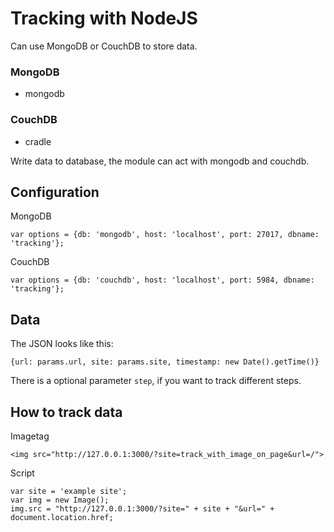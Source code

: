 Tracking with NodeJS
====================
Can use MongoDB or CouchDB to store data.

### MongoDB
 - mongodb

### CouchDB
 - cradle

Write data to database, the module can act with mongodb and couchdb.

## Configuration

MongoDB  

`var options = {db: 'mongodb', host: 'localhost', port: 27017, dbname: 'tracking'};`

CouchDB  

`var options = {db: 'couchdb', host: 'localhost', port: 5984, dbname: 'tracking'};`

## Data

The JSON looks like this:

`{url: params.url, site: params.site, timestamp: new Date().getTime()}`

There is a optional parameter `step`, if you want to track different steps.

## How to track data

Imagetag  

    <img src="http://127.0.0.1:3000/?site=track_with_image_on_page&url=/">

Script

    var site = 'example site';  
    var img = new Image();  
    img.src = "http://127.0.0.1:3000/?site=" + site + "&url=" + document.location.href;
